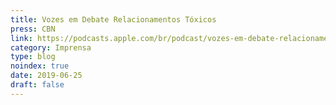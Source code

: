 ```yaml
---
title: Vozes em Debate Relacionamentos Tóxicos
press: CBN
link: https://podcasts.apple.com/br/podcast/vozes-em-debate-relacionamentos-t%C3%B3xicos/id1440768623?i=1000442805641
category: Imprensa
type: blog
noindex: true
date: 2019-06-25
draft: false
---
```

